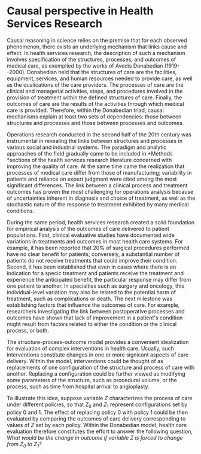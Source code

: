 # Causal perspective in Health Services Research

Causal reasoning in science relies on the premise that for each observed
phenomenon, there exists an underlying mechanism that links cause and effect. In
health services research, the description of such a mechanism involves
specification of the structures, processes, and outcomes of medical care, as
exemplied by the works of Avedis Donabedian (1919--2000). Donabedian held that
the structures of care are the facilities, equipment, services, and human
resources needed to provide care, as well as the qualications of the care
providers. The processes of care are the clinical and managerial activities,
steps, and procedures involved in the provision of treatment within the defined
structures of care. Finally, the outcomes of care are the results of the
activities through which medical care is provided. Therefore, within the
Donabedian triad, causal mechanisms explain at least two sets of dependencies:
those between structures and processes and those between processes and outcomes.

Operations research conducted in the second half of the 20th century was
instrumental in revealing the links between structures and processes in various
social and industrial systems. The paradigm and analytic approaches of the field
gradually came to be included in *Methods *sections of the health services
research literature concerned with improving the quality of care. At the same
time came the realization that processes of medical care differ from those of
manufacturing; variability in patients and reliance on expert judgment were
cited among the most significant differences. The link between a clinical
process and treatment outcomes has proven the most challenging for operations
analysis because of uncertainties inherent in diagnosis and choice of treatment,
as well as the stochastic nature of the response to treatment exhibited by many
medical conditions.

During the same period, health services research created a solid foundation for
empirical analysis of the outcomes of care delivered to patient populations.
First, clinical evaluative studies have documented wide variations in treatments
and outcomes in most health care systems. For example, it has been reported that
20% of surgical procedures performed have no clear benefit for patients;
conversely, a substantial number of patients do not receive treatments that
could improve their condition. Second, it has been established that even in
cases where there is an indication for a specic treatment and patients receive
the treatment and experience the anticipated benefit, the particular response
may differ from one patient to another. In specialties such as surgery and
oncology, this individual-level variation may also be related to the potential
harm of treatment, such as complications or death. The next milestone was
establishing factors that influence the outcomes of care. For example,
researchers investigating the link between postoperative processes and outcomes
have shown that lack of improvement in a patient's condition might result from
factors related to either the condition or the clinical process, or both.

The structure-process-outcome model provides a convenient idealization for
evaluation of complex interventions in health care. Usually, such interventions
constitute changes in one or more signicant aspects of care delivery. Within the
model, interventions could be thought of as replacements of one configuration of
the structure and process of care with another. Replacing a configuration could
be further viewed as modifying some parameters of the structure, such as
procedural volume, or the process, such as time from hospital arrival to
angioplasty.

To illustrate this idea, suppose variable $Z$ characterizes the process of
care under different policies, so that $Z_0$ and $Z_1$ represent
configurations set by policy $0$ and $1$. The effect of replacing policy
$0$ with policy $1$ could be then evaluated by comparing the outcomes of
care delivery corresponding to values of $Z$ set by each policy. Within the
Donabedian model, health care evaluation therefore constitutes the effort to
answer the following question, *What would be the change in outcome if variable
$Z$ is forced to change from $Z_0$ to $Z_1$?*
